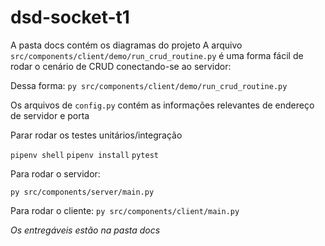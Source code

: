 # dsd-socket-t1

  A pasta docs contém os diagramas do projeto
  A arquivo ```src/components/client/demo/run_crud_routine.py``` é uma forma fácil de rodar o cenário de CRUD conectando-se ao servidor:

  Dessa forma:
  ```py src/components/client/demo/run_crud_routine.py```

  Os arquivos de ```config.py``` contém as informações relevantes de endereço de servidor e porta

  Parar rodar os testes unitários/integração

  ```pipenv shell```
  ```pipenv install```
  ```pytest```

  Para rodar o servidor:

  ```py src/components/server/main.py```

  Para rodar o cliente:
  ```py src/components/client/main.py```

  *Os entregáveis estão na pasta docs*